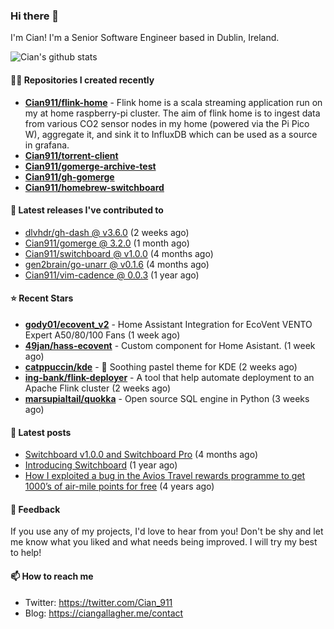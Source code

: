 ### Hi there 👋

I'm Cian! I'm a Senior Software Engineer based in Dublin, Ireland.

![Cian's github stats](https://github-readme-stats.vercel.app/api?username=CIan911&theme=dracula&show_icons=true)

#### 👨‍💻 Repositories I created recently
- **[Cian911/flink-home](https://github.com/Cian911/flink-home)** - Flink home is a scala streaming application run on my at home raspberry-pi cluster. The aim of flink home is to ingest data from various CO2 sensor nodes in my home (powered via the Pi Pico W), aggregate it, and sink it to InfluxDB which can be used as a source in grafana.
- **[Cian911/torrent-client](https://github.com/Cian911/torrent-client)**
- **[Cian911/gomerge-archive-test](https://github.com/Cian911/gomerge-archive-test)**
- **[Cian911/gh-gomerge](https://github.com/Cian911/gh-gomerge)**
- **[Cian911/homebrew-switchboard](https://github.com/Cian911/homebrew-switchboard)**

#### 🚀 Latest releases I've contributed to


- [dlvhdr/gh-dash @ v3.6.0](https://github.com/dlvhdr/gh-dash/releases/tag/v3.6.0) (2 weeks ago)
- [Cian911/gomerge @ 3.2.0](https://github.com/Cian911/gomerge/releases/tag/3.2.0) (1 month ago)
- [Cian911/switchboard @ v1.0.0](https://github.com/Cian911/switchboard/releases/tag/v1.0.0) (4 months ago)
- [gen2brain/go-unarr @ v0.1.6](https://github.com/gen2brain/go-unarr/releases/tag/v0.1.6) (4 months ago)
- [Cian911/vim-cadence @ 0.0.3](https://github.com/Cian911/vim-cadence/releases/tag/0.0.3) (1 year ago)

#### ⭐ Recent Stars


- **[gody01/ecovent_v2](https://github.com/gody01/ecovent_v2)** - Home Assistant Integration for EcoVent VENTO Expert A50/80/100 Fans (1 week ago)
- **[49jan/hass-ecovent](https://github.com/49jan/hass-ecovent)** - Custom component for Home Asistant. (1 week ago)
- **[catppuccin/kde](https://github.com/catppuccin/kde)** - 🌻 Soothing pastel theme for KDE (2 weeks ago)
- **[ing-bank/flink-deployer](https://github.com/ing-bank/flink-deployer)** - A tool that help automate deployment to an Apache Flink cluster (2 weeks ago)
- **[marsupialtail/quokka](https://github.com/marsupialtail/quokka)** - Open source SQL engine in Python (3 weeks ago)

#### 📄 Latest posts
- [Switchboard v1.0.0 and Switchboard Pro](https://ciangallagher.me/2022/09/17/Switchboard-v1-and-pro/) (4 months ago)
- [Introducing Switchboard](https://ciangallagher.me/2022/01/28/Introducing-switchboard/) (1 year ago)
- [How I exploited a bug in the Avios Travel rewards programme to get 1000’s of air-mile points for free](https://ciangallagher.me/2018/04/21/How-i-exploited-a-bug-in-the-avios-travel-rewards-system/) (4 years ago)

#### 💬 Feedback

If you use any of my projects, I'd love to hear from you! Don't be shy and let me know what you liked
and what needs being improved. I will try my best to help!

#### 📫 How to reach me

- Twitter: https://twitter.com/Cian_911
- Blog: https://ciangallagher.me/contact

